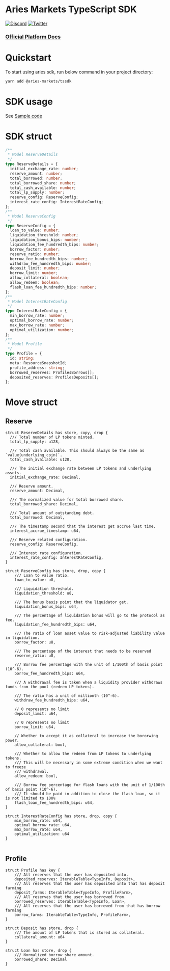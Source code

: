 # Aries Markets TypeScript SDK

[![Discord][discord-image]][discord-url]
[![Twitter][twitter-image]][twitter-url]

### [Official Platform Docs](https://docs.ariesmarkets.xyz/aries-markets/)

# Quickstart

To start using aries sdk, run below command in your project directory:

```bash
yarn add @aries-markets/tssdk
```

# SDK usage

See [Sample code](./test/base.test.ts)

# SDK struct

```ts
/**
 * Model ReserveDetails
 */
type ReserveDetails = {
  initial_exchange_rate: number;
  reserve_amount: number;
  total_borrowed: number;
  total_borrowed_share: number;
  total_cash_available: number;
  total_lp_supply: number;
  reserve_config: ReserveConfig;
  interest_rate_config: InterestRateConfig;
};
/**
 * Model ReserveConfig
 */
type ReserveConfig = {
  loan_to_value: number;
  liquidation_threshold: number;
  liquidation_bonus_bips: number;
  liquidation_fee_hundredth_bips: number;
  borrow_factor: number;
  reserve_ratio: number;
  borrow_fee_hundredth_bips: number;
  withdraw_fee_hundredth_bips: number;
  deposit_limit: number;
  borrow_limit: number;
  allow_collateral: boolean;
  allow_redeem: boolean;
  flash_loan_fee_hundredth_bips: number;
};
/**
 * Model InterestRateConfig
 */
type InterestRateConfig = {
  min_borrow_rate: number;
  optimal_borrow_rate: number;
  max_borrow_rate: number;
  optimal_utilization: number;
};
/**
 * Model Profile
 */
type Profile = {
  id: string;
  meta: ResourceSnapshotId;
  profile_address: string;
  borrowed_reserves: ProfilesBorrows[];
  deposited_reserves: ProfilesDeposits[];
};
```

# Move struct

## Reserve

```move
struct ReserveDetails has store, copy, drop {
  /// Total number of LP tokens minted.
  total_lp_supply: u128,

  /// Total cash available. This should always be the same as `value(underlying_coin)`.
  total_cash_available: u128,

  /// The initial exchange rate between LP tokens and underlying assets.
  initial_exchange_rate: Decimal,

  /// Reserve amount.
  reserve_amount: Decimal,

  /// The normalized value for total borrowed share.
  total_borrowed_share: Decimal,

  /// Total amount of outstanding debt.
  total_borrowed: Decimal,

  /// The timestamp second that the interest get accrue last time.
  interest_accrue_timestamp: u64,

  /// Reserve related configuration.
  reserve_config: ReserveConfig,

  /// Interest rate configuration.
  interest_rate_config: InterestRateConfig,
}

struct ReserveConfig has store, drop, copy {
    /// Loan to value ratio.
    loan_to_value: u8,

    /// Liquidation threshold.
    liquidation_threshold: u8,

    /// The bonus basis point that the liquidator get.
    liquidation_bonus_bips: u64,

    /// The percentage of liquidation bonus will go to the protocol as fee.
    liquidation_fee_hundredth_bips: u64,

    /// The ratio of loan asset value to risk-adjusted liability value in liquidation.
    borrow_factor: u8,

    /// The percentage of the interest that needs to be reserved
    reserve_ratio: u8,

    /// Borrow fee percentage with the unit of 1/100th of basis point (10^-6).
    borrow_fee_hundredth_bips: u64,

    /// A withdrawal fee is taken when a liquidity provider withdraws funds from the pool (redeem LP tokens).

    /// The ratio has a unit of millionth (10^-6).
    withdraw_fee_hundredth_bips: u64,

    // 0 represents no limit
    deposit_limit: u64,

    // 0 represents no limit
    borrow_limit: u64,

    // Whether to accept it as collateral to increase the bororwing power.
    allow_collateral: bool,

    /// Whether to allow the redeem from LP tokens to underlying tokens.
    /// This will be necessary in some extreme condition when we want to freeze
    /// withdrawal.
    allow_redeem: bool,

    /// Borrow fee percentage for flash loans with the unit of 1/100th of basis point (10^-6).
    /// It should be paid in addition to close the flash loan, so it is not limited to 100%
    flash_loan_fee_hundredth_bips: u64,
}

struct InterestRateConfig has store, drop, copy {
    min_borrow_rate: u64,
    optimal_borrow_rate: u64,
    max_borrow_rate: u64,
    optimal_utilization: u64
}


```

## Profile

```move
struct Profile has key {
    /// All reserves that the user has deposited into.
    deposited_reserves: IterableTable<TypeInfo, Deposit>,
    /// All reserves that the user has deposited into that has deposit farming
    deposit_farms: IterableTable<TypeInfo, ProfileFarm>,
    /// All reserves that the user has borrowed from.
    borrowed_reserves: IterableTable<TypeInfo, Loan>,
    /// All reserves that the user has borrowed from that has borrow farming
    borrow_farms: IterableTable<TypeInfo, ProfileFarm>,
}

struct Deposit has store, drop {
    /// The amount of LP tokens that is stored as collateral.
    collateral_amount: u64
}

struct Loan has store, drop {
    /// Normalized borrow share amount.
    borrowed_share: Decimal
}
```

[twitter-url]: https://twitter.com/AriesMarkets
[twitter-image]: https://img.shields.io/twitter/url?label=Aries%20Markets%20Twitter&style=social&url=https%3A%2F%2Ftwitter.com%2FAriesMarkets
[discord-image]: https://img.shields.io/discord/1000012426479153172?label=Discord&logo=discord&style=flat~~~~
[discord-url]: https://discord.com/invite/wD97KT29uh
